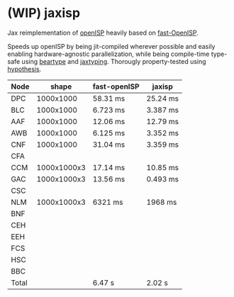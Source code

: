 # (WIP) jaxisp
Jax reimplementation of [openISP](https://github.com/cruxopen/openISP) heavily based on [fast-OpenISP](https://github.com/QiuJueqin/fast-openISP).

Speeds up openISP by being jit-compiled wherever possible and easily enabling hardware-agnostic parallelization, while being compile-time type-safe using [beartype](https://github.com/beartype/beartype) and [jaxtyping](https://github.com/google/jaxtyping). Thorougly property-tested using [hypothesis](https://github.com/HypothesisWorks/hypothesis).

| Node  | shape       | fast-openISP | jaxisp   |
|-------|-------------|--------------|----------|
| DPC   | 1000x1000   | 58.31 ms     | 25.24 ms |
| BLC   | 1000x1000   | 6.723 ms     | 3.387 ms |
| AAF   | 1000x1000   | 12.06 ms     | 12.79 ms |
| AWB   | 1000x1000   | 6.125 ms     | 3.352 ms |
| CNF   | 1000x1000   | 31.04 ms     | 3.359 ms |
| CFA   |             |              |          |
| CCM   | 1000x1000x3 | 17.14 ms     | 10.85 ms |
| GAC   | 1000x1000x3 | 13.56 ms     | 0.493 ms |
| CSC   |             |              |          |
| NLM   | 1000x1000x3 | 6321 ms      | 1968 ms  |
| BNF   |             |              |          |
| CEH   |             |              |          |
| EEH   |             |              |          |
| FCS   |             |              |          |
| HSC   |             |              |          |
| BBC   |             |              |          |
| Total |             | 6.47 s       | 2.02 s   |